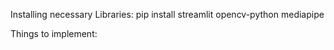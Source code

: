 Installing necessary Libraries:
pip install streamlit opencv-python mediapipe


Things to implement:
